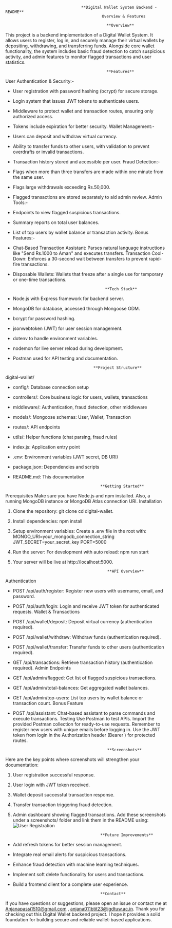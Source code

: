                                      **Digital Wallet System Backend - README**
                                              Overview & Features

                                                **Overview**

This project is a backend implementation of a Digital Wallet System. It allows users to register, log in, and
securely manage their virtual wallets by depositing, withdrawing, and transferring funds. Alongside core wallet
functionality, the system includes basic fraud detection to catch suspicious activity, and admin features to
monitor flagged transactions and user statistics.

                                                **Features**

User Authentication & Security:-
- User registration with password hashing (bcrypt) for secure storage.
- Login system that issues JWT tokens to authenticate users.
- Middleware to protect wallet and transaction routes, ensuring only authorized access.
- Tokens include expiration for better security.
Wallet Management:-
- Users can deposit and withdraw virtual currency.
- Ability to transfer funds to other users, with validation to prevent overdrafts or invalid transactions.
- Transaction history stored and accessible per user.
Fraud Detection:-
- Flags when more than three transfers are made within one minute from the same user.
- Flags large withdrawals exceeding Rs.50,000.
- Flagged transactions are stored separately to aid admin review.
Admin Tools:-
- Endpoints to view flagged suspicious transactions.
- Summary reports on total user balances.
- List of top users by wallet balance or transaction activity.
Bonus Features:-
- Chat-Based Transaction Assistant: Parses natural language instructions like "Send Rs.1000 to Aman" and
executes transfers.
Transaction Cool-Down: Enforces a 30-second wait between transfers to prevent rapid-fire transactions.
- Disposable Wallets: Wallets that freeze after a single use for temporary or one-time transactions.

                                              **Tech Stack**

- Node.js with Express framework for backend server.
- MongoDB for database, accessed through Mongoose ODM.
- bcrypt for password hashing.
- jsonwebtoken (JWT) for user session management.
- dotenv to handle environment variables.
- nodemon for live server reload during development.
- Postman used for API testing and documentation.
                                        
                                         **Project Structure**

digital-wallet/
- config/: Database connection setup
- controllers/: Core business logic for users, wallets, transactions
- middleware/: Authentication, fraud detection, other middleware
- models/: Mongoose schemas: User, Wallet, Transaction
- routes/: API endpoints
- utils/: Helper functions (chat parsing, fraud rules)
- index.js: Application entry point
- .env: Environment variables (JWT secret, DB URI)
- package.json: Dependencies and scripts
- README.md: This documentation

                                            **Getting Started**

Prerequisites
Make sure you have Node.js and npm installed. Also, a running MongoDB instance or MongoDB Atlas
connection URI.
Installation
1. Clone the repository:
 git clone <repository-url>
 cd digital-wallet.
 2. Install dependencies:
 npm install
3. Setup environment variables:
 Create a .env file in the root with:
 MONGO_URI=your_mongodb_connection_string
 JWT_SECRET=your_secret_key
 PORT=5000
4. Run the server:
 For development with auto reload:
 npm run start
5. Your server will be live at http://localhost:5000.

                                                **API Overview**

Authentication
- POST /api/auth/register: Register new users with username, email, and password.
- POST /api/auth/login: Login and receive JWT token for authenticated requests.
Wallet & Transactions
- POST /api/wallet/deposit: Deposit virtual currency (authentication required).
- POST /api/wallet/withdraw: Withdraw funds (authentication required).
- POST /api/wallet/transfer: Transfer funds to other users (authentication required).
- GET /api/transactions: Retrieve transaction history (authentication required).
Admin Endpoints
- GET /api/admin/flagged: Get list of flagged suspicious transactions.
- GET /api/admin/total-balances: Get aggregated wallet balances.
- GET /api/admin/top-users: List top users by wallet balance or transaction count.
Bonus Feature
- POST /api/assistant: Chat-based assistant to parse commands and execute transactions.
Testing
Use Postman to test APIs. Import the provided Postman collection for ready-to-use requests.
Remember to register new users with unique emails before logging in.
Use the JWT token from login in the Authorization header (Bearer <token>) for protected routes.

                                               **Screenshots**

Here are the key points where screenshots will strengthen your documentation:
1. User registration successful response.
2. User login with JWT token received.
3. Wallet deposit successful transaction response.
4. Transfer transaction triggering fraud detection.
5. Admin dashboard showing flagged transactions.
Add these screenshots under a screenshots/ folder and link them in the README using:
![User Registration](screenshots/user-registration.png)

                                             **Future Improvements**

- Add refresh tokens for better session management.
- Integrate real email alerts for suspicious transactions.
- Enhance fraud detection with machine learning techniques.
- Implement soft delete functionality for users and transactions.
- Build a frontend client for a complete user experience.

                                            **Contact**

If you have questions or suggestions, please open an issue or contact me at Anjanapassi1510@gmail.com , anjana011btit23@igdtuw.ac.in.
Thank you for checking out this Digital Wallet backend project. I hope it provides a solid foundation for
building secure and reliable wallet-based applications.